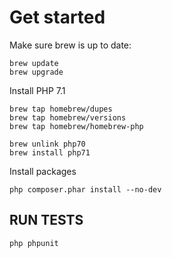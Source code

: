 Get started
===================

Make sure brew is up to date:
    
    brew update
    brew upgrade

Install PHP 7.1
   
    brew tap homebrew/dupes
    brew tap homebrew/versions
    brew tap homebrew/homebrew-php
    
    brew unlink php70
    brew install php71

Install packages

    php composer.phar install --no-dev

RUN TESTS
-------------------

    php phpunit
